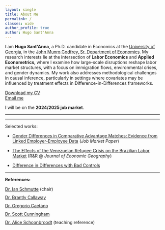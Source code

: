 ```yaml
---
layout: single
title: About Me
permalink: /
classes: wide
author_profile: true
author: Hugo Sant'Anna
---
```


I am **Hugo Sant'Anna**, a Ph.D. candidate in Economics at the [University of Georgia](https://www.uga.edu/), in the [John Munro Godfrey, Sr. Department of Economics](https://www.terry.uga.edu/economics/). My research interests lie at the intersection of **Labor Economics** and **Applied Econometrics**, where I examine how large-scale disruptions reshape labor market structures, with a focus on immigration flows, environmental crises, and gender dynamics. My work also addresses methodological challenges in causal inference, particularly in settings where covariates may be influenced by treatment effects in Difference-in-Differences frameworks.

[Download my CV](files/hsantannaCV.pdf)  
[Email me](mailto:hsantanna@uga.edu)

I will be on the **2024/2025 job market**.

---

---
Selected works: 

- [Gender Differences in Comparative Advantage Matches: Evidence from Linked Employer-Employee Data](/workingpapers/assortmatch) (_Job Market Paper_)
  
- [The Effects of the Venezuelan Refugee Crisis on the Brazilian Labor Market](/workingpapers/vzcrisis) (R&R @ _Journal of Economic Geography_)
  
- [Difference in Differences with Bad Controls](/workingpapers/badcontrols) 
  
---

**References:**
<div>
  <div style="margin-bottom: 10px;">
    <a href="https://ianschmutte.org/" target="_blank">Dr. Ian Schmutte</a> (chair)<br> 
  </div>
  <div style="margin-bottom: 10px;">
    <a href="https://bcallaway11.github.io/" target="_blank">Dr. Brantly Callaway</a><br>
  </div>
  <div style="margin-bottom: 10px;">
    <a href="http://www.gregoriocaetano.net/" target="_blank">Dr. Gregorio Caetano</a><br>
  </div>
  <div style="margin-bottom: 10px;">
    <a href="http://www.scunning.com/" target="_blank">Dr. Scott Cunningham</a><br>
  </div>
  <div style="margin-bottom: 10px;">
    <a href="https://sites.google.com/site/aliceschoonbroodt/home?authuser=0" target="_blank"> Dr. Alice Schoonbroodt</a> (teaching reference)<br>
  </div>
</div>

<br>
